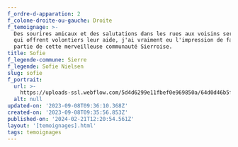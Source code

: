 ```yaml
---
f_ordre-d-apparation: 2
f_colone-droite-ou-gauche: Droite
f_temoignage: >-
  Des sourires amicaux et des salutations dans les rues aux voisins serviables
  qui offrent volontiers leur aide, j'ai vraiment eu l'impression de faire
  partie de cette merveilleuse communauté Sierroise.
title: Sofie
f_legende-commune: Sierre
f_legende: Sofie Nielsen
slug: sofie
f_portrait:
  url: >-
    https://uploads-ssl.webflow.com/5d4d6299e11fbef0e969850a/64d0d46b5f4d0385b720c64f_0873384.jpg
  alt: null
updated-on: '2023-09-08T09:36:10.368Z'
created-on: '2023-09-08T09:35:56.853Z'
published-on: '2024-02-21T12:20:54.561Z'
layout: '[temoignages].html'
tags: temoignages
---
```



